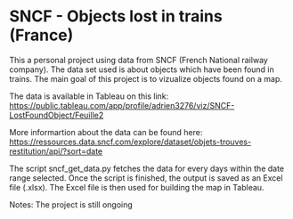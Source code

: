 # SNCF - Objects lost in trains (France)

This a personal project using data from SNCF (French National railway company). The data set used is about objects which have been found in trains. The main goal of this project is to vizualize objects found on a map.

The data is available in Tableau on this link: https://public.tableau.com/app/profile/adrien3276/viz/SNCF-LostFoundObject/Feuille2

More informartion about the data can be found here: https://ressources.data.sncf.com/explore/dataset/objets-trouves-restitution/api/?sort=date


The script sncf_get_data.py fetches the data for every days within the date range selected. Once the script is finished, the output is saved as an Excel file (.xlsx). The Excel file is then used for building the map in Tableau.


Notes:
The project is still ongoing  



